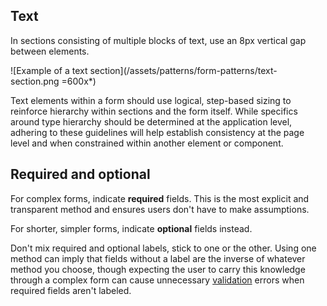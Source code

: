## Text

In sections consisting of multiple blocks of text, use an 8px vertical gap between elements.

![Example of a text section](/assets/patterns/form-patterns/text-section.png =600x*)

Text elements within a form should use logical, step-based sizing to reinforce hierarchy within sections and the form itself. While specifics around type hierarchy should be determined at the application level, adhering to these guidelines will help establish consistency at the page level and when constrained within another element or component.

## Required and optional

For complex forms, indicate **required** fields. This is the most explicit and transparent method and ensures users don't have to make assumptions.

For shorter, simpler forms, indicate **optional** fields instead.

Don't mix required and optional labels, stick to one or the other. Using one method can imply that fields without a label are the inverse of whatever method you choose, though expecting the user to carry this knowledge through a complex form can cause unnecessary [validation](?tab=validation) errors when required fields aren't labeled.
